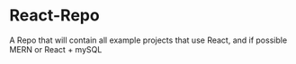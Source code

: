 # React-Repo
A Repo that will contain all example projects that use React, and if possible MERN or React + mySQL

